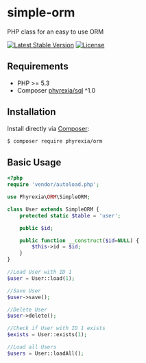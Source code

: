 # simple-orm
PHP class for an easy to use ORM

[![Latest Stable Version](https://poser.pugx.org/phyrexia/orm/v/stable)](https://packagist.org/packages/phyrexia/orm)
[![License](https://poser.pugx.org/phyrexia/orm/license)](https://packagist.org/packages/phyrexia/orm)

## Requirements

- PHP >= 5.3
- Composer [phyrexia/sql](https://packagist.org/packages/phyrexia/sql) ^1.0

## Installation

Install directly via [Composer](https://getcomposer.org):
```bash
$ composer require phyrexia/orm
```

## Basic Usage

```php
<?php
require 'vendor/autoload.php';

use Phyrexia\ORM\SimpleORM;

class User extends SimpleORM {
	protected static $table = 'user';

	public $id;

	public function __construct($id=NULL) {
		$this->id = $id;
	}
}

//Load User with ID 1
$user = User::load(1);

//Save User
$user->save();

//Delete User
$user->delete();

//Check if User with ID 1 exists
$exists = User::exists(1);

//Load all Users
$users = User::loadAll();
```
